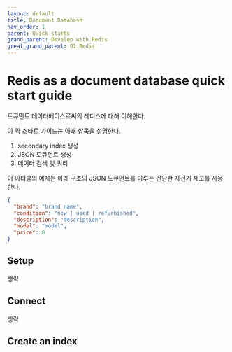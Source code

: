 ```yaml
---
layout: default
title: Document Database
nav_order: 1
parent: Quick starts
grand_parent: Develop with Redis
great_grand_parent: 01.Redis
---
```


# Redis as a document database quick start guide

도큐먼트 데이터베이스로써의 레디스에 대해 이해한다.

이 퀵 스타트 가이드는 아래 항목을 설명한다.

1. secondary index 생성
1. JSON 도큐먼트 생성
1. 데이터 검색 및 쿼리

이 아티클의 예제는 아래 구조의 JSON 도큐먼트를 다루는 간단한 자전거 재고를 사용한다.

```json
{
  "brand": "brand name",
  "condition": "new | used | refurbished",
  "description": "description",
  "model": "model",
  "price": 0
}
```

## Setup

생략

## Connect

생략

## Create an index

